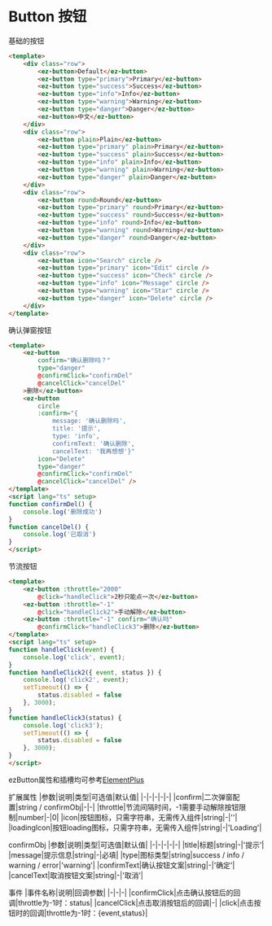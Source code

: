 # Button 按钮

基础的按钮
<ButtonCommon />

```html
<template>
    <div class="row">
        <ez-button>Default</ez-button>
        <ez-button type="primary">Primary</ez-button>
        <ez-button type="success">Success</ez-button>
        <ez-button type="info">Info</ez-button>
        <ez-button type="warning">Warning</ez-button>
        <ez-button type="danger">Danger</ez-button>
        <ez-button>中文</ez-button>
    </div>
    <div class="row">
        <ez-button plain>Plain</ez-button>
        <ez-button type="primary" plain>Primary</ez-button>
        <ez-button type="success" plain>Success</ez-button>
        <ez-button type="info" plain>Info</ez-button>
        <ez-button type="warning" plain>Warning</ez-button>
        <ez-button type="danger" plain>Danger</ez-button>
    </div>
    <div class="row">
        <ez-button round>Round</ez-button>
        <ez-button type="primary" round>Primary</ez-button>
        <ez-button type="success" round>Success</ez-button>
        <ez-button type="info" round>Info</ez-button>
        <ez-button type="warning" round>Warning</ez-button>
        <ez-button type="danger" round>Danger</ez-button>
    </div>
    <div class="row">
        <ez-button icon="Search" circle />
        <ez-button type="primary" icon="Edit" circle />
        <ez-button type="success" icon="Check" circle />
        <ez-button type="info" icon="Message" circle />
        <ez-button type="warning" icon="Star" circle />
        <ez-button type="danger" icon="Delete" circle />
    </div>
</template>
```

确认弹窗按钮
<ButtonConfirm />

```html
<template>
    <ez-button 
        confirm="确认删除吗？" 
        type="danger" 
        @confirmClick="confirmDel" 
        @cancelClick="cancelDel"
    >删除</ez-button>
    <ez-button
        circle 
        :confirm="{
            message: '确认删除吗',
            title: '提示',
            type: 'info',
            confirmText: '确认删除',
            cancelText: '我再想想'}" 
        icon="Delete" 
        type="danger" 
        @confirmClick="confirmDel" 
        @cancelClick="cancelDel" />
</template>
<script lang="ts" setup>
function confirmDel() {
    console.log('删除成功')
}
function cancelDel() {
    console.log('已取消')
}
</script>
```

节流按钮
<ButtonClick />

```html
<template>
    <ez-button :throttle="2000" 
        @click="handleClick">2秒只能点一次</ez-button>
    <ez-button :throttle="-1" 
        @click="handleClick2">手动解除</ez-button>
    <ez-button :throttle="-1" confirm="确认吗" 
        @confirmClick="handleClick3">删除</ez-button>
</template>
<script lang="ts" setup>
function handleClick(event) {
    console.log('click', event);
}
function handleClick2({ event, status }) {
    console.log('click2', event);
    setTimeout(() => {
        status.disabled = false
    }, 3000);
}
function handleClick3(status) {
    console.log('click3');
    setTimeout(() => {
        status.disabled = false
    }, 3000);
}
</script>
```

ezButton属性和插槽均可参考[ElementPlus](https://element-plus.org/zh-CN/component/button.html#button-%E5%B1%9E%E6%80%A7)

扩展属性
|参数|说明|类型|可选值|默认值|
|-|-|-|-|-|
|confirm|二次弹窗配置|string / confirmObj|-|-|
|throttle|节流间隔时间，-1需要手动解除按钮限制|number|-|0|
|icon|按钮图标，只需字符串，无需传入组件|string|-|''|
|loadingIcon|按钮loading图标，只需字符串，无需传入组件|string|-|'Loading'|

confirmObj
|参数|说明|类型|可选值|默认值|
|-|-|-|-|-|
|title|标题|string|-|'提示'|
|message|提示信息|string|-|必填|
|type|图标类型|string|success / info / warning / error|'warning'|
|confirmText|确认按钮文案|string|-|'确定'|
|cancelText|取消按钮文案|string|-|'取消'|

事件
|事件名称|说明|回调参数|
|-|-|-|
|confirmClick|点击确认按钮后的回调|throttle为-1时：status|
|cancelClick|点击取消按钮后的回调|-|
|click|点击按钮时的回调|throttle为-1时：{event,status}|
